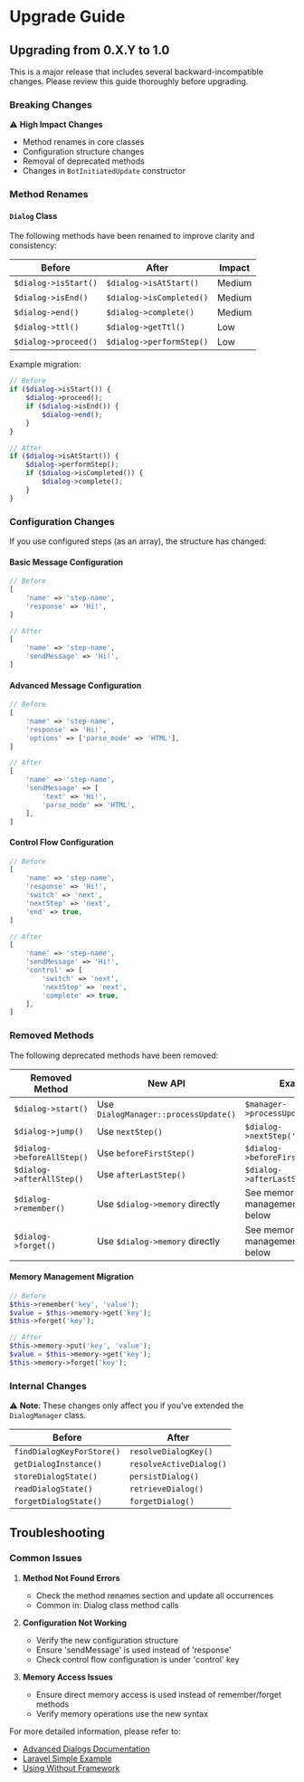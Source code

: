 # Upgrade Guide

## Upgrading from 0.X.Y to 1.0

This is a major release that includes several backward-incompatible changes. Please review this guide thoroughly before
upgrading.

### Breaking Changes

⚠️ **High Impact Changes**

- Method renames in core classes
- Configuration structure changes
- Removal of deprecated methods
- Changes in `BotInitiatedUpdate` constructor

### Method Renames

#### `Dialog` Class

The following methods have been renamed to improve clarity and consistency:

| Before               | After                    | Impact |
|----------------------|--------------------------|--------|
| `$dialog->isStart()` | `$dialog->isAtStart()`   | Medium |
| `$dialog->isEnd()`   | `$dialog->isCompleted()` | Medium |
| `$dialog->end()`     | `$dialog->complete()`    | Medium |
| `$dialog->ttl()`     | `$dialog->getTtl()`      | Low    |
| `$dialog->proceed()` | `$dialog->performStep()` | Low    |

Example migration:

```php
// Before
if ($dialog->isStart()) {
    $dialog->proceed();
    if ($dialog->isEnd()) {
        $dialog->end();
    }
}

// After
if ($dialog->isAtStart()) {
    $dialog->performStep();
    if ($dialog->isCompleted()) {
        $dialog->complete();
    }
}
```

### Configuration Changes

If you use configured steps (as an array), the structure has changed:

#### Basic Message Configuration

```php
// Before
[
    'name' => 'step-name',
    'response' => 'Hi!',
]

// After
[
    'name' => 'step-name',
    'sendMessage' => 'Hi!',
]
```

#### Advanced Message Configuration

```php
// Before
[
    'name' => 'step-name',
    'response' => 'Hi!',
    'options' => ['parse_mode' => 'HTML'],
]

// After
[
    'name' => 'step-name',
    'sendMessage' => [
        'text' => 'Hi!',
        'parse_mode' => 'HTML',
    ],
]
```

#### Control Flow Configuration

```php
// Before
[
    'name' => 'step-name',
    'response' => 'Hi!',
    'switch' => 'next',
    'nextStep' => 'next',
    'end' => true,
]

// After
[
    'name' => 'step-name',
    'sendMessage' => 'Hi!',
    'control' => [
        'switch' => 'next',
        'nextStep' => 'next',
        'complete' => true,
    ],
]
```

### Removed Methods

The following deprecated methods have been removed:

| Removed Method             | New API                              | Example                             |
|----------------------------|--------------------------------------|-------------------------------------|
| `$dialog->start()`         | Use `DialogManager::processUpdate()` | `$manager->processUpdate($update)`  |
| `$dialog->jump()`          | Use `nextStep()`                     | `$dialog->nextStep('step-name')`    |
| `$dialog->beforeAllStep()` | Use `beforeFirstStep()`              | `$dialog->beforeFirstStep()`        |
| `$dialog->afterAllStep()`  | Use `afterLastStep()`                | `$dialog->afterLastStep()`          |
| `$dialog->remember()`      | Use `$dialog->memory` directly       | See memory management example below |
| `$dialog->forget()`        | Use `$dialog->memory` directly       | See memory management example below |

#### Memory Management Migration

```php
// Before
$this->remember('key', 'value');
$value = $this->memory->get('key');
$this->forget('key');

// After
$this->memory->put('key', 'value');
$value = $this->memory->get('key');
$this->memory->forget('key');
```

### Internal Changes

⚠️ **Note**: These changes only affect you if you've extended the `DialogManager` class.

| Before                    | After                   |
|---------------------------|-------------------------|
| `findDialogKeyForStore()` | `resolveDialogKey()`    |
| `getDialogInstance()`     | `resolveActiveDialog()` |
| `storeDialogState()`      | `persistDialog()`       |
| `readDialogState()`       | `retrieveDialog()`      |
| `forgetDialogState()`     | `forgetDialog()`        |

## Troubleshooting

### Common Issues

1. **Method Not Found Errors**
    - Check the method renames section and update all occurrences
    - Common in: Dialog class method calls

2. **Configuration Not Working**
    - Verify the new configuration structure
    - Ensure 'sendMessage' is used instead of 'response'
    - Check control flow configuration is under 'control' key

3. **Memory Access Issues**
    - Ensure direct memory access is used instead of remember/forget methods
    - Verify memory operations use the new syntax

For more detailed information, please refer to:

- [Advanced Dialogs Documentation](docs/advanced-dialogs.md)
- [Laravel Simple Example](docs/laravel-simple-example.md)
- [Using Without Framework](docs/using-without-framework.md)
